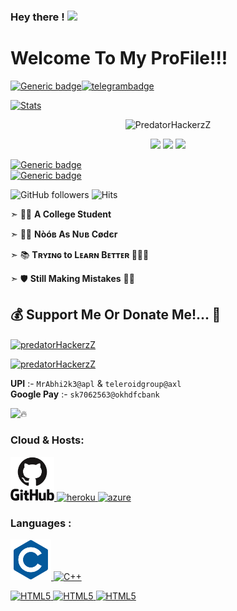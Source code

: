 <h3>Hey there ! <img src="https://media.giphy.com/media/12HZukMBlutpoQ/giphy.gif" width="50px"></h3>

# Welcome To My ProFile!!!

[![Generic badge](https://img.shields.io/badge/REACH-ME-@<COLOR>.svg)](https://github.com/PredatorHackerzZ)[![telegrambadge](https://img.shields.io/badge/Pʀᴇᴅᴀᴛᴏʀ-30302f?style=flat&logo=telegram)](https://tx.me/MrAbhi2k3)

[![Stats](https://github-readme-stats.vercel.app/api?username=PredatorHackerzZ&hide=prs&count_private=true&show_icons=true&theme=algolia)](https://github.com/anuraghazra/github-readme-stats)
<p align="center"> <img src="https://komarev.com/ghpvc/?username=PredatorHackerzZ&label=Profile%20Views&color=0e75b6&style=flat" alt="PredatorHackerzZ" /> </p>

<p align="center">
<a href="https://github.com/PredatorHackerzZ"><img src="https://badgen.net/badge/Follow%20on%20/GitHub/80FF00?icon=github&labelColor=Green"></a>
<a href="https://linkedin.com/in/MrAbhi2k3"><img src="https://img.shields.io/badge/LinkedIN-Follow%20on%20LinkedIN-informational.svg?logo=linkedin"></a>
<a href="https://www.instagram.com/MrAbhi_2k3"><img src="https://img.shields.io/badge/Instagram-Follow%20on%20Instagram-important.svg?logo=instagram"></a>
  
[![Generic badge](https://img.shields.io/badge/TeleGram-@TeleRoidGroup-RED.svg)](https://tx.me/TeleRoidGroup)
<br/>
[![Generic badge](https://img.shields.io/badge/TeleGram-@TeleRoid14-RED.svg)](https://tx.me/TeleRoid14)


![GitHub followers](https://img.shields.io/github/followers/PredatorHackerzZ?style=social)     ![Hits](https://hits.seeyoufarm.com/api/count/incr/badge.svg?url=https://github.com/PredatorHackerzZ/)

➣ 👨‍💼 <b>A College Student</b>

➣ 👨‍💻 <b>Nòóв As Nᴜʙ Cødєr</b>

➣ 📚 <b>Tʀʏɪɴɢ to Lᴇᴀʀɴ Bᴇᴛᴛᴇʀ </b> 🚶🏻‍♂️

➣ 🛡 <b>Still Making Mistakes</b> 🤷‍♂️

## 💰 Support Me Or Donate Me!... 💎

<a href="https://ko-fi.com/Abhishekkumarin47" class="padded"><img height="30" style="border:0px;height:25px;" align="center" alt="predatorHackerzZ" src="https://az743702.vo.msecnd.net/cdn/kofi3.png?v=0" /></a>

<a href="https://paypal.me/AbhishekKumarIN47" class="padded"><img height="30" style="border:0px;height:25px;" align="centre" alt="predatorHackerzZ" src="https://cdn.rawgit.com/twolfson/paypal-github-button/1.0.0/dist/button.svg" /></a>

**UPI** :- ```MrAbhi2k3@apl``` & ```teleroidgroup@axl```
<br/>
**Google Pay** :- ```sk7062563@okhdfcbank```

<div align="left">

![🔥](https://github-readme-stats.vercel.app/api/top-langs/?username=PredatorHackerzZ&theme=github_dark&custom_title=ــــــــــــــــــہہـ٨ـہہـ٨ـﮩـــ&layout=compact&hide_border=false)  

</div>

<h3 align="left">Cloud & Hosts:</h3>
<p align="left"> 
<a href="https://github.com/" target="_blank"> <img src="https://github.com/devicons/devicon/raw/master/icons/github/github-original-wordmark.svg" alt="github" width="70" height="70"/> </a> 
<a href="https://heroku.com" target="_blank"> <img src="https://www.vectorlogo.zone/logos/heroku/heroku-icon.svg" alt="heroku" width="70" height="70"/> </a>
<a href="https://aws.amazon.com/" target="_blank"> <img src="https://github.com/PredatorHackerzZ/TG-FileStore/assets/77227205/dda25cba-2e1e-4ff2-930d-a08b29970e6c" alt="azure" width="70" height="70"/> </a>
</p>

<h3 align="left">Languages :</h3>
<p align="left"> 
<a href="https://www.tutorialspoint.com/cprogramming" target="_blank"> <img src="https://raw.githubusercontent.com/devicons/devicon/master/icons/c/c-plain.svg" alt="C" width="65" height="65"/> </a> 
<a href="https://www.tutorialspoint.com/cplusplus" target="_blank"> <img src="https://github.com/PredatorHackerzZ/TG-FileStore/assets/77227205/cbcb3613-d559-4a6c-9d27-a22e551d9473" alt="C++" width="65" height="65"/> </a>

<a href="https://www.html.com/" target="_blank"> <img src="https://cdn.jsdelivr.net/gh/devicons/devicon/icons/html5/html5-original-wordmark.svg" alt="HTML5" width="65" height="65"/> </a> 
<a href="https://www.html.com/" target="_blank"> <img src="https://upload.wikimedia.org/wikipedia/commons/thumb/3/3d/CSS.3.svg/1200px-CSS.3.svg.png" alt="HTML5" width="65" height="65"/> </a> 
<a href="https://www.html.com/" target="_blank"> <img src="https://upload.wikimedia.org/wikipedia/commons/thumb/d/d4/Javascript-shield.svg/1200px-Javascript-shield.svg.png" alt="HTML5" width="65" height="65"/> </a> 
</p>

